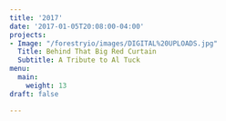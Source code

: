 ```yaml
---
title: '2017'
date: '2017-01-05T20:08:00-04:00'
projects:
- Image: "/forestryio/images/DIGITAL%20UPLOADS.jpg"
  Title: Behind That Big Red Curtain
  Subtitle: A Tribute to Al Tuck
menu:
  main:
    weight: 13
draft: false

---
```

